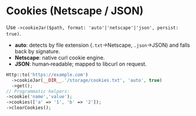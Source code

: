 # Cookies (Netscape / JSON)

Use `->cookieJar($path, format: 'auto'|'netscape'|'json', persist: true)`.

- **auto**: detects by file extension (`.txt`→Netscape, `.json`→JSON) and falls back by signature.
- **Netscape**: native curl cookie engine.
- **JSON**: human‑readable; mapped to libcurl on request.

```php
Http::to('https://example.com')
  ->cookieJar(__DIR__.'/storage/cookies.txt', 'auto', true)
  ->get();
// Programmatic helpers:
->cookie('name','value'); 
->cookies(['a' => '1', 'b' => '2']);
->clearCookies();
```
